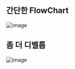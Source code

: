 ## 간단한 FlowChart

![image](https://github.com/user-attachments/assets/6c980663-2b43-459b-b5a5-d104173a5fb4)


## 좀 더 디벨롭
![image](https://github.com/user-attachments/assets/fbe7edde-bbf6-4983-a49f-2a0bc5fe54a4)
